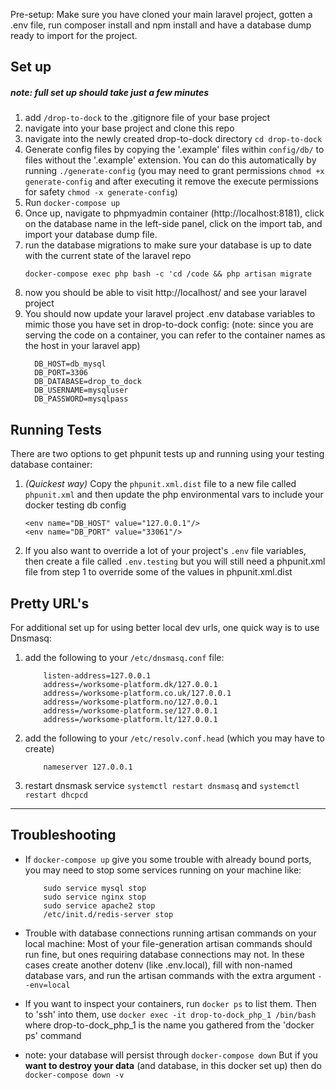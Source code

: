 

Pre-setup: Make sure you have cloned your main laravel project, gotten a .env file, run composer install and npm install and have a database dump ready to import for the project.

## Set up
##### note: full set up should take just a few minutes

1. add `/drop-to-dock` to the .gitignore file of your base project
2. navigate into your base project and clone this repo
3. navigate into the newly created drop-to-dock directory `cd drop-to-dock`
4. Generate config files by copying the '.example' files within `config/db/` to files without the '.example' extension. You can do this automatically by running `./generate-config` (you may need to grant permissions `chmod +x generate-config` and after executing it remove the execute permissions for safety `chmod -x generate-config`)
5. Run `docker-compose up`
6. Once up, navigate to phpmyadmin container (http://localhost:8181), click on the database name in the left-side panel, click on the import tab, and import your database dump file.
7. run the database migrations to make sure your database is up to date with the current state of the laravel repo 
    ```
    docker-compose exec php bash -c 'cd /code && php artisan migrate
    ```
8. now you should be able to visit http://localhost/ and see your laravel project
9. You should now update your laravel project .env database variables to mimic those you have set in drop-to-dock config: (note: since you are serving the code on a container, you can refer to the container names as the host in your laravel app)
    ``` 
      DB_HOST=db_mysql
      DB_PORT=3306
      DB_DATABASE=drop_to_dock
      DB_USERNAME=mysqluser
      DB_PASSWORD=mysqlpass
      ```
  
Running Tests
--
There are two options to get phpunit tests up and running using your testing database container:
1. *(Quickest way)* Copy the `phpunit.xml.dist` file to a new file called `phpunit.xml` and then update the php environmental vars to include your docker testing db config
    ```
    <env name="DB_HOST" value="127.0.0.1"/>
    <env name="DB_PORT" value="33061"/>
    ```
2. If you also want to override a lot of your project's `.env` file variables, then create a file called `.env.testing`
but you will still need a phpunit.xml file from step 1 to override some of the values in phpunit.xml.dist
 
Pretty URL's
--
For additional set up for using better local dev urls, one quick way is to use Dnsmasq: 

1. add the following to your `/etc/dnsmasq.conf` file: 
    ``` 
        listen-address=127.0.0.1
        address=/worksome-platform.dk/127.0.0.1
        address=/worksome-platform.co.uk/127.0.0.1
        address=/worksome-platform.no/127.0.0.1
        address=/worksome-platform.se/127.0.0.1
        address=/worksome-platform.lt/127.0.0.1
     ```
2. add the following to your `/etc/resolv.conf.head` (which you may have to create)
    ```
        nameserver 127.0.0.1
    ```
3. restart dnsmask service `systemctl restart dnsmasq` and `systemctl restart dhcpcd`
_________________
Troubleshooting
--
* If `docker-compose up` give you some trouble with already bound ports, you may need to stop
some services running on your machine like: 
    ```
        sudo service mysql stop
        sudo service nginx stop
        sudo service apache2 stop
        /etc/init.d/redis-server stop
    ```

* Trouble with database connections running artisan commands on your local machine:
Most of your file-generation artisan commands should run fine, but ones requiring database connections may not.
In these cases create another dotenv (like .env.local), fill with non-named database vars, and run the artisan commands with the extra argument `--env=local`

* If you want to inspect your containers, run `docker ps` to list them. Then to 'ssh' into them, use `docker exec -it drop-to-dock_php_1 /bin/bash` where drop-to-dock_php_1 is the name you gathered from the 'docker ps' command

* note: your database will persist through `docker-compose down` But if you **want to destroy your data** (and database, in this docker set up) then do `docker-compose down -v`
